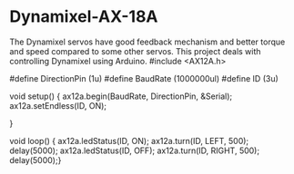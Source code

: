 # Dynamixel-AX-18A
The Dynamixel servos have good feedback mechanism and better torque and speed compared to some other servos. This project deals with controlling Dynamixel using Arduino.
#include <AX12A.h>

#define DirectionPin  (1u)
#define BaudRate    (1000000ul)
#define ID    (3u)

void setup()
{
 ax12a.begin(BaudRate, DirectionPin, &Serial);
 ax12a.setEndless(ID, ON);
 
}

void loop()
{
    ax12a.ledStatus(ID, ON);
    ax12a.turn(ID, LEFT, 500);
    delay(5000);
   ax12a.ledStatus(ID, OFF);
    ax12a.turn(ID, RIGHT, 500);
    delay(5000);}
